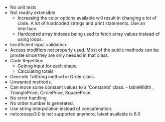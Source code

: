 - No unit tests
- Not readily extensible
     * Increasing the color options available will result in changing a lot of code. A lot of hardcoded strings and print statements. Use an interface.
     * Hardcoded array indexes being used to fetch array values instead of using loops.
- Insufficient input validation.
- Access modifiers not properly used. Most of the public methods can be private since they are only needed in that class.
- Code Repetition
     * Getting input for each shape
     * Calculating totals
- Override ToString method in Order class.
- Unwanted methods.
- Can move some constant values to a 'Constants' class. - tableWidth , TrianglePrice, CirclePrice, SquarePrice
- No error handling
- No order number is generated.
- Use string interpolation instead of concatenation.
- netcoreapp3.0 is not supported anymore. latest available is 6.0